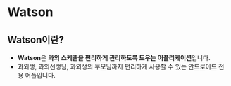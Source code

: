 # Watson

## Watson이란?
- **Watson**은 **과외 스케줄을 편리하게 관리하도록 도우는 어플리케이션**입니다.
- 과외생, 과외선생님, 과외생의 부모님까지 편리하게 사용할 수 있는 안드로이드 전용 어플입니다.
